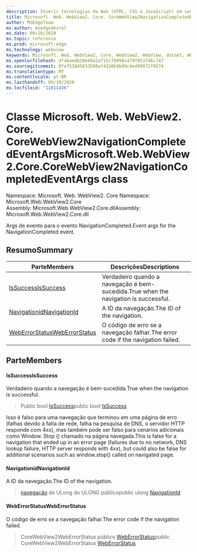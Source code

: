 ```yaml
---
description: Inserir tecnologias da Web (HTML, CSS e JavaScript) em seus aplicativos nativos com o controle WebView2 do Microsoft Edge
title: Microsoft. Web. WebView2. Core. CoreWebView2NavigationCompletedEventArgs
author: MSEdgeTeam
ms.author: msedgedevrel
ms.date: 09/10/2020
ms.topic: reference
ms.prod: microsoft-edge
ms.technology: webview
keywords: Microsoft. Web. WebView2, Core, WebView2, WebView, dotnet, WPF, WinForms, app, Edge, CoreWebView2, CoreWebView2Controller, controle do navegador, Edge HTML, Microsoft. Web. WebView2. Core. CoreWebView2NavigationCompletedEventArgs
ms.openlocfilehash: dfa6aedb10e60a2af15c7b098c479f8537d6c747
ms.sourcegitcommit: 0faf538d5033508af4320b9b89c4ed99872f0574
ms.translationtype: MT
ms.contentlocale: pt-BR
ms.lasthandoff: 09/10/2020
ms.locfileid: "11011436"
---
```

# <span data-ttu-id="9ca3d-104">Classe Microsoft. Web. WebView2. Core. CoreWebView2NavigationCompletedEventArgs</span><span class="sxs-lookup"><span data-stu-id="9ca3d-104">Microsoft.Web.WebView2.Core.CoreWebView2NavigationCompletedEventArgs class</span></span> 

<span data-ttu-id="9ca3d-105">Namespace: Microsoft. Web. WebView2. Core </span><span class="sxs-lookup"><span data-stu-id="9ca3d-105">Namespace: Microsoft.Web.WebView2.Core</span></span>\
<span data-ttu-id="9ca3d-106">Assembly: Microsoft.Web.WebView2.Core.dll</span><span class="sxs-lookup"><span data-stu-id="9ca3d-106">Assembly: Microsoft.Web.WebView2.Core.dll</span></span>

<span data-ttu-id="9ca3d-107">Args de evento para o evento NavigationCompleted.</span><span class="sxs-lookup"><span data-stu-id="9ca3d-107">Event args for the NavigationCompleted event.</span></span>

## <span data-ttu-id="9ca3d-108">Resumo</span><span class="sxs-lookup"><span data-stu-id="9ca3d-108">Summary</span></span>

 <span data-ttu-id="9ca3d-109">Parte</span><span class="sxs-lookup"><span data-stu-id="9ca3d-109">Members</span></span>                        | <span data-ttu-id="9ca3d-110">Descrições</span><span class="sxs-lookup"><span data-stu-id="9ca3d-110">Descriptions</span></span>
--------------------------------|---------------------------------------------
[<span data-ttu-id="9ca3d-111">IsSuccess</span><span class="sxs-lookup"><span data-stu-id="9ca3d-111">IsSuccess</span></span>](#issuccess) | <span data-ttu-id="9ca3d-112">Verdadeiro quando a navegação é bem-sucedida.</span><span class="sxs-lookup"><span data-stu-id="9ca3d-112">True when the navigation is successful.</span></span>
[<span data-ttu-id="9ca3d-113">Navigationid</span><span class="sxs-lookup"><span data-stu-id="9ca3d-113">NavigationId</span></span>](#navigationid) | <span data-ttu-id="9ca3d-114">A ID da navegação.</span><span class="sxs-lookup"><span data-stu-id="9ca3d-114">The ID of the navigation.</span></span>
[<span data-ttu-id="9ca3d-115">WebErrorStatus</span><span class="sxs-lookup"><span data-stu-id="9ca3d-115">WebErrorStatus</span></span>](#weberrorstatus) | <span data-ttu-id="9ca3d-116">O código de erro se a navegação falhar.</span><span class="sxs-lookup"><span data-stu-id="9ca3d-116">The error code if the navigation failed.</span></span>

## <span data-ttu-id="9ca3d-117">Parte</span><span class="sxs-lookup"><span data-stu-id="9ca3d-117">Members</span></span>

#### <span data-ttu-id="9ca3d-118">IsSuccess</span><span class="sxs-lookup"><span data-stu-id="9ca3d-118">IsSuccess</span></span> 

<span data-ttu-id="9ca3d-119">Verdadeiro quando a navegação é bem-sucedida.</span><span class="sxs-lookup"><span data-stu-id="9ca3d-119">True when the navigation is successful.</span></span>

> <span data-ttu-id="9ca3d-120">Public bool [IsSuccess](#issuccess)</span><span class="sxs-lookup"><span data-stu-id="9ca3d-120">public bool [IsSuccess](#issuccess)</span></span>

<span data-ttu-id="9ca3d-121">Isso é falso para uma navegação que terminou em uma página de erro (falhas devido à falta de rede, falha na pesquisa de DNS, o servidor HTTP responde com 4xx), mas também pode ser falso para cenários adicionais como Window. Stop () chamado na página navegada.</span><span class="sxs-lookup"><span data-stu-id="9ca3d-121">This is false for a navigation that ended up in an error page (failures due to no network, DNS lookup failure, HTTP server responds with 4xx), but could also be false for additional scenarios such as window.stop() called on navigated page.</span></span>

#### <span data-ttu-id="9ca3d-122">Navigationid</span><span class="sxs-lookup"><span data-stu-id="9ca3d-122">NavigationId</span></span> 

<span data-ttu-id="9ca3d-123">A ID da navegação.</span><span class="sxs-lookup"><span data-stu-id="9ca3d-123">The ID of the navigation.</span></span>

> <span data-ttu-id="9ca3d-124">[navegação](#navigationid) de ULong do ULONG público</span><span class="sxs-lookup"><span data-stu-id="9ca3d-124">public ulong [NavigationId](#navigationid)</span></span>

#### <span data-ttu-id="9ca3d-125">WebErrorStatus</span><span class="sxs-lookup"><span data-stu-id="9ca3d-125">WebErrorStatus</span></span> 

<span data-ttu-id="9ca3d-126">O código de erro se a navegação falhar.</span><span class="sxs-lookup"><span data-stu-id="9ca3d-126">The error code if the navigation failed.</span></span>

> <span data-ttu-id="9ca3d-127">CoreWebView2WebErrorStatus público [WebErrorStatus](#weberrorstatus)</span><span class="sxs-lookup"><span data-stu-id="9ca3d-127">public CoreWebView2WebErrorStatus [WebErrorStatus](#weberrorstatus)</span></span>

